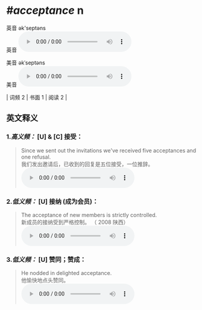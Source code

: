 # ***\#acceptance*** n
英音 ək'septəns  
英音
<audio src="./media/acceptance-B.aac" controls="controls"></audio>

美音 əkˈseptəns  
美音
<audio src="./media/acceptance.aac" controls="controls"></audio>



| 词频 2 | 书面 1 | 阅读 2 |  

英文释义
---
### 1.*高义频：* **[U] & [C] 接受：**  

 > Since we sent out the invitations we've received five acceptances and one refusal.  
 > 我们发出邀请后，已收到的回复是五位接受，一位推辞。    
<audio src="./media/acceptance-101_AAC.aac" controls="controls"></audio>

### 2.*低义频：* **[U] 接纳 (成为会员)：**  

 > The acceptance of new members is strictly controlled.  
 > 新成员的接纳受到严格控制。  （ 2008 陕西）  
<audio src="./media/2-acceptance.aac" controls="controls"></audio>

### 3.*低义频：* **[U] 赞同；赞成：**  

 > He nodded in delighted acceptance.  
 > 他愉快地点头赞同。    
<audio src="./media/3-acceptance.aac" controls="controls"></audio>


